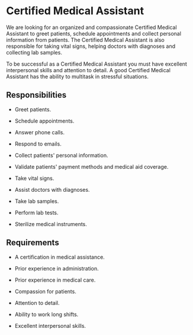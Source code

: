 # Certified Medical Assistant

We are looking for an organized and compassionate Certified Medical Assistant to greet patients, schedule appointments and collect personal information from patients. The Certified Medical Assistant is also responsible for taking vital signs, helping doctors with diagnoses and collecting lab samples.

To be successful as a Certified Medical Assistant you must have excellent interpersonal skills and attention to detail. A good Certified Medical Assistant has the ability to multitask in stressful situations.

## Responsibilities

* Greet patients.

* Schedule appointments.

* Answer phone calls.

* Respond to emails.

* Collect patients' personal information.

* Validate patients' payment methods and medical aid coverage.

* Take vital signs.

* Assist doctors with diagnoses.

* Take lab samples.

* Perform lab tests.

* Sterilize medical instruments.

## Requirements

* A certification in medical assistance.

* Prior experience in administration.

* Prior experience in medical care.

* Compassion for patients.

* Attention to detail.

* Ability to work long shifts.

* Excellent interpersonal skills.

